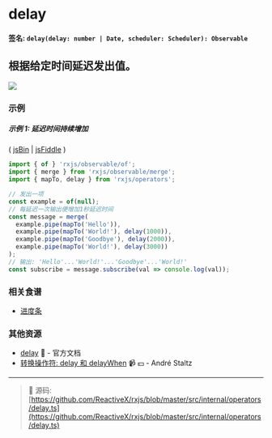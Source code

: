 # delay

#### 签名: `delay(delay: number | Date, scheduler: Scheduler): Observable`

## 根据给定时间延迟发出值。

<div class="ua-ad"><a href="https://ultimateangular.com/?ref=76683_kee7y7vk"><img src="https://ultimateangular.com/assets/img/banners/ua-leader.svg"></a></div>

### 示例

##### 示例 1: 延迟时间持续增加

( [jsBin](http://jsbin.com/zebatixije/1/edit?js,console) |
[jsFiddle](https://jsfiddle.net/btroncone/1kxtzcu6/) )

```js
import { of } 'rxjs/observable/of';
import { merge } from 'rxjs/observable/merge';
import { mapTo, delay } from 'rxjs/operators';

// 发出一项
const example = of(null);
// 每延迟一次输出便增加1秒延迟时间
const message = merge(
  example.pipe(mapTo('Hello')),
  example.pipe(mapTo('World!'), delay(1000)),
  example.pipe(mapTo('Goodbye'), delay(2000)),
  example.pipe(mapTo('World!'), delay(3000))
);
// 输出: 'Hello'...'World!'...'Goodbye'...'World!'
const subscribe = message.subscribe(val => console.log(val));
```

### 相关食谱

* [进度条](../../recipes/progressbar.md)

### 其他资源

* [delay](http://cn.rx.js.org/class/es6/Observable.js~Observable.html#instance-method-delay) :newspaper: - 官方文档
* [转换操作符: delay 和 delayWhen](https://egghead.io/lessons/rxjs-transformation-operators-delay-and-delaywhen?course=rxjs-beyond-the-basics-operators-in-depth) :video_camera: :dollar: - André Staltz

---
> :file_folder: 源码:  [https://github.com/ReactiveX/rxjs/blob/master/src/internal/operators/delay.ts](https://github.com/ReactiveX/rxjs/blob/master/src/internal/operators/delay.ts)
